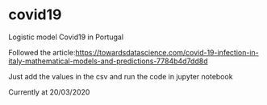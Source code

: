 # covid19
Logistic model Covid19 in Portugal


Followed the article:https://towardsdatascience.com/covid-19-infection-in-italy-mathematical-models-and-predictions-7784b4d7dd8d

Just add the values in the csv and run the code in jupyter notebook

Currently at 20/03/2020
